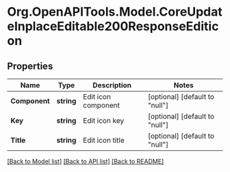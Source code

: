 # Org.OpenAPITools.Model.CoreUpdateInplaceEditable200ResponseEditicon

## Properties

Name | Type | Description | Notes
------------ | ------------- | ------------- | -------------
**Component** | **string** | Edit icon component | [optional] [default to "null"]
**Key** | **string** | Edit icon key | [optional] [default to "null"]
**Title** | **string** | Edit icon title | [optional] [default to "null"]

[[Back to Model list]](../README.md#documentation-for-models) [[Back to API list]](../README.md#documentation-for-api-endpoints) [[Back to README]](../README.md)

